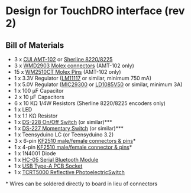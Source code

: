 # Design for TouchDRO interface (rev 2)

## Bill of Materials

- 3 x [CUI AMT-102][3] or [Sherline 8220/8225][4]
- 3 x [WMD2903 Molex connectors][12] (AMT-102 only)
- 15 x [WM2510CT Molex Pins][14] (AMT-102 only)
- 1 x 3.3V Regulator ([LM11117][5] or similar, minimum 750 mA)
- 1 x 5.0V Regulator  ([MIC29300][6] or [LD1085V50][7] or similar, minimum 3A)
- 1 x 100 µF Capacitor
- 2 x 10 µF Capacitors
- 6 x 10 KΩ 1/4W Resistors (Sherline 8220/8225 encoders only)
- 1 x LED
- 1 x 1.1 KΩ Resistor
- 1 x [DS-228 On/Off Switch][8] (or similar)***
- 1 x [DS-227 Momentary Switch][9] (or similar)***
- 1 x Teensyduino LC (or Teensyduino 3.2)
- 3 x 6-pin [KF2510 male/female connectors & pins][1]*
- 1 x 4-pin [KF2510 male/female connector & pins][2]*
- 1 x 1N4001 Diode
- 1 x [HC-05 Serial Bluetooth Module][10]
- 1 x [USB Type-A PCB Socket][11]
- 1 x [TCRT5000 Reflective PhotoelectricSwitch][15]

\* Wires can be soldered directly to board in lieu of connectors





[1]: http://www.ebay.com/itm/KF2510-2P-10P-2-54mm-Straight-Right-Angle-Connector-Header-Terminal-Housing-/271932487017?var=&hash=item3f50707569
[2]: http://www.ebay.com/itm/KF2510-2P-10P-2-54mm-Straight-Right-Angle-Connector-Header-Terminal-Housing-/271932487017?var=&hash=item3f50707569
[3]:http://www.digikey.com/product-detail/en/AMT102-V/102-1307-ND/827015
[4]:http://sherline.com/Wordpress/product/82208225-2-axis-lathe-dro-wo-electronics-box/
[5]:http://www.ebay.com/itm/3pcs-LM1117-Low-Dropout-Voltage-Regulator-3-3V-800mA-US-Seller-/321398259789?_trksid=p2141725.m3641.l6368
[6]:http://www.newark.com/micrel-semiconductor/mic29300-5-0wt/ldo-voltage-regulator-5v-3a-to/dp/27K8093
[7]:http://www.newark.com/stmicroelectronics/ld1085v50/ldo-voltage-regulator-5v-3a-to/dp/89K0606
[8]:http://www.ebay.com/itm/221501930696?_trksid=p2057872.m2749.l2649&ssPageName=STRK%3AMEBIDX%3AIT
[9]:http://www.ebay.com/itm/321251382843?_trksid=p2057872.m2749.l2649&ssPageName=STRK%3AMEBIDX%3AIT
[10]:http://www.ebay.com/itm/1pc-HC-05-6-Pin-Wireless-Bluetooth-RF-Transceiver-Module-Serial-For-Arduino-EA-/262082291601?hash=item3d05526791:g:liQAAOSwo0JWMxix
[11]:http://www.ebay.com/itm/10PCS-USB-Type-A-Female-PCB-Mount-Socket-Plug-Connector-Right-Angle-4-Pin-New-/251670207537?hash=item3a98b69c31:g:6f0AAOSw6EhUM7AZ
[12]: http://www.digikey.com/product-detail/en/0050579405/WM2903-ND/115035
[14]:http://www.digikey.com/product-detail/en/0016020086/WM2510CT-ND/467802
[15]: http://www.ebay.com/itm/10pcs-TCRT5000-Infrared-Reflective-Photoelectric-Switch-IR-Track-Barrier-Line-/331412239426?hash=item4d29b57442
